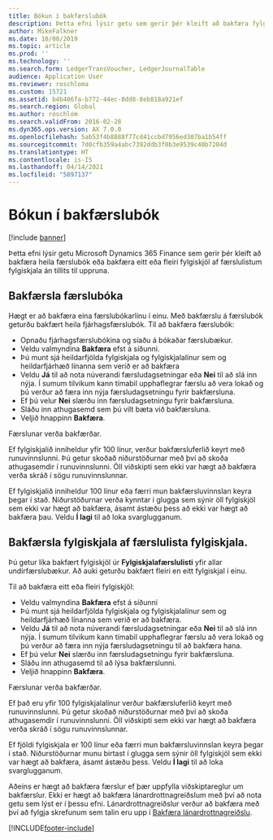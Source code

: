 ```yaml
---
title: Bókun í bakfærslubók
description: Þetta efni lýsir getu sem gerir þér kleift að bakfæra fylgiskjöl af færslulista fylgiskjala eða úr fjárhagsfærslubókum.
author: MikeFalkner
ms.date: 10/08/2019
ms.topic: article
ms.prod: ''
ms.technology: ''
ms.search.form: LedgerTransVoucher, LedgerJournalTable
audience: Application User
ms.reviewer: roschloma
ms.custom: 15721
ms.assetid: b4b406fa-b772-44ec-8dd8-8eb818a921ef
ms.search.region: Global
ms.author: roschlom
ms.search.validFrom: 2016-02-28
ms.dyn365.ops.version: AX 7.0.0
ms.openlocfilehash: 5ab53f4b8888f77cd41ccbd7956ed307ba1b54ff
ms.sourcegitcommit: 7d0cfb359a4abc7392ddb3f0b3e9539c40b7204d
ms.translationtype: HT
ms.contentlocale: is-IS
ms.lasthandoff: 04/14/2021
ms.locfileid: "5897137"
---
```

# <a name="reverse-journal-posting"></a>Bókun í bakfærslubók

[!include [banner](../includes/banner.md)]

Þetta efni lýsir getu Microsoft Dynamics 365 Finance sem gerir þér kleift að bakfæra heila færslubók eða bakfæra eitt eða fleiri fylgiskjöl af færslulistum fylgiskjala án tillits til uppruna. 

## <a name="reversing-journals"></a>Bakfærsla færslubóka

Hægt er að bakfæra eina færslubókarlínu í einu. Með bakfærslu á færslubók geturðu bakfært heila fjárhagsfærslubók. Til að bakfæra færslubók: 

- Opnaðu fjárhagsfærslubókina og síaðu á bókaðar færslubækur.
- Veldu valmyndina **Bakfæra** efst á síðunni.
- Þú munt sjá heildarfjölda fylgiskjala og fylgiskjalalínur sem og heildarfjárhæð línanna sem verið er að bakfæra
- Veldu **Já** til að nota núverandi færsludagsetningar eða **Nei** til að slá inn nýja. Í sumum tilvikum kann tímabil upphaflegrar færslu að vera lokað og þú verður að færa inn nýja færsludagsetningu fyrir bakfærsluna.
- Ef þú velur **Nei** slærðu inn færsludagsetningu fyrir bakfærsluna. 
- Sláðu inn athugasemd sem þú vilt bæta við bakfærsluna.
- Veljið hnappinn **Bakfæra**.

Færslunar verða bakfærðar. 

Ef fylgiskjalið inniheldur yfir 100 línur, verður bakfærsluferlið keyrt með runuvinnslunni. Þú getur skoðað niðurstöðurnar með því að skoða athugasemdir í runuvinnslunni. Öll viðskipti sem ekki var hægt að bakfæra verða skráð í sögu runuvinnslunnar.

Ef fylgiskjalið inniheldur 100 línur eða færri mun bakfærsluvinnslan keyra þegar í stað. Niðurstöðurnar verða kynntar í glugga sem sýnir öll fylgiskjöl sem ekki var hægt að bakfæra, ásamt ástæðu þess að ekki var hægt að bakfæra þau. Veldu **Í lagi** til að loka svarglugganum.

## <a name="reversing-vouchers-from-the-voucher-transaction-list"></a>Bakfærsla fylgiskjala af færslulista fylgiskjala. 

Þú getur líka bakfært fylgiskjöl úr **Fylgiskjalafærslulisti** yfir allar undirfærslubækur. Að auki geturðu bakfært fleiri en eitt fylgiskjal í einu. 

Til að bakfæra eitt eða fleiri fylgiskjöl: 

- Veldu valmyndina **Bakfæra** efst á síðunni
- Þú munt sjá heildarfjölda fylgiskjala og fylgiskjalalínur sem og heildarfjárhæð línanna sem verið er að bakfæra.
- Veldu **Já** til að nota núverandi færsludagsetningar eða **Nei** til að slá inn nýja. Í sumum tilvikum kann tímabil upphaflegrar færslu að vera lokað og þú verður að færa inn nýja færsludagsetningu til að bakfæra hana.
- Ef þú velur **Nei** slærðu inn færsludagsetningu fyrir bakfærsluna. 
- Sláðu inn athugasemd til að lýsa bakfærslunni.
- Veljið hnappinn **Bakfæra**.

Færslunar verða bakfærðar. 

Ef það eru yfir 100 fylgiskjalalínur verður bakfærsluferlið keyrt með runuvinnslunni. Þú getur skoðað niðurstöðurnar með því að skoða athugasemdir í runuvinnslunni. Öll viðskipti sem ekki var hægt að bakfæra verða skráð í sögu runuvinnslunnar.

Ef fjöldi fylgiskjala er 100 línur eða færri mun bakfærsluvinnslan keyra þegar í stað. Niðurstöðurnar munu birtast í glugga sem sýnir öll fylgiskjöl sem ekki var hægt að bakfæra, ásamt ástæðu þess. Veldu **Í lagi** til að loka svarglugganum.

Aðeins er hægt að bakfæra færslur ef þær uppfylla viðskiptareglur um bakfærslur. Ekki er hægt að bakfæra lánardrottnagreiðslum með því að nota getu sem lýst er í þessu efni. Lánardrottnagreiðslur verður að bakfæra með því að fylgja skrefunum sem talin eru upp í [Bakfæra lánardrottnagreiðslu](../accounts-payable/reverse-vendor-payment.md).



[!INCLUDE[footer-include](../../includes/footer-banner.md)]
